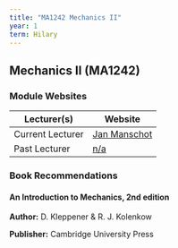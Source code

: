 ```yaml
---
title: "MA1242 Mechanics II"
year: 1
term: Hilary
---
```

## Mechanics II (MA1242)
### Module Websites

| Lecturer(s)  | Website |
| ------------- | ------------- |
| Current Lecturer | [Jan Manschot](https://www.maths.tcd.ie/~manschot/) |
|  Past Lecturer |  [n/a](https://www.maths.tcd.ie/~/) |

### Book Recommendations

#### An Introduction to Mechanics, 2nd edition

**Author:** D. Kleppener & R. J. Kolenkow

**Publisher:** Cambridge University Press
